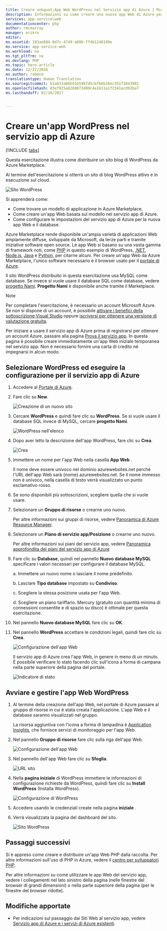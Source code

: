 ```yaml
---
title: Creare un&quot;App Web WordPress nel Servizio app di Azure | Microsoft Docs
description: Informazioni su come creare una nuova app Web di Azure per un blog WordPress mediante il portale di Azure.
services: app-service\web
documentationcenter: php
author: rmcmurray
manager: erikre
editor: 
ms.assetid: 193ae094-0d7c-4749-a09b-ff4b1240149e
ms.service: app-service-web
ms.workload: na
ms.tgt_pltfrm: na
ms.devlang: PHP
ms.topic: hero-article
ms.date: 12/22/2016
ms.author: robmcm
translationtype: Human Translation
ms.sourcegitcommit: b1a633a86bd1b5997d5cbf66b16ec351f1043901
ms.openlocfilehash: 83ef925a8268873d09c4a1611a1f2341acd92ba7
ms.lasthandoff: 02/16/2017


---
```

# <a name="create-a-wordpress-web-app-in-azure-app-service"></a>Creare un'app WordPress nel servizio app di Azure
[!INCLUDE [tabs](../../includes/app-service-web-get-started-nav-tabs.md)]

Questa esercitazione illustra come distribuire un sito blog di WordPress da Azure Marketplace.

Al termine dell'esercitazione si otterrà un sito di blog WordPress attivo e in esecuzione sul cloud.

![Sito WordPress](./media/web-sites-php-web-site-gallery/wpdashboard.png)

Si apprenderà come:

* Come trovare un modello di applicazione in Azure Marketplace.
* Come creare un'app Web basata sul modello nel servizio app di Azure.
* Come configurare le impostazioni del servizio app di Azure per la nuova app Web e il database.

Azure Marketplace rende disponibile un'ampia varietà di applicazioni Web ampiamente diffuse, sviluppate da Microsoft, da terze parti e tramite iniziative software open source. Le app Web si basano su una vasta gamma di framework noti, come [PHP](/develop/nodejs/) in questo esempio di WordPress, [.NET](/develop/net/), [Node.js](/develop/nodejs/), [Java](/develop/java/) e [Python](/develop/python/), per citarne alcuni. Per creare un'app Web da Azure Marketplace, l'unico software necessario è il browser usato per il [portale di Azure](https://portal.azure.com/). 

Il sito WordPress distribuito in questa esercitazione usa MySQL come database. Se invece si vuole usare il database SQL come database, vedere [progetto Nami](http://projectnami.org/). **Progetto Nami** è disponibile anche tramite il Marketplace.

> [!NOTE]
> Per completare l'esercitazione, è necessario un account Microsoft Azure. Se non si dispone di un account, è possibile [attivare i benefici della sottoscrizione Visual Studio](https://azure.microsoft.com/pricing/member-offers/msdn-benefits-details/?WT.mc_id=A261C142F) oppure [iscriversi per ottenere una versione di valutazione gratuita](https://azure.microsoft.com/pricing/free-trial/?WT.mc_id=A261C142F).
> 
> Per iniziare a usare il servizio app di Azure prima di registrarsi per ottenere un account Azure, passare alla pagina [Prova il servizio app](https://azure.microsoft.com/try/app-service/). In questa pagina è possibile creare immediatamente un'app Web iniziale temporanea nel servizio app. Non è necessario fornire una carta di credito né impegnarsi in alcun modo.
> 
> 

## <a name="select-wordpress-and-configure-for-azure-app-service"></a>Selezionare WordPress ed eseguire la configurazione per il servizio app di Azure
1. Accedere al [Portale di Azure](https://portal.azure.com/).
2. Fare clic su **New**.
   
    ![Creazione di un nuovo sito][5]
3. Cercare **WordPress** e quindi fare clic su **WordPress**. Se si vuole usare il database SQL invece di MySQL, cercare **progetto Nami**.
   
    ![WordPress nell'elenco][7]
4. Dopo aver letto la descrizione dell'app WordPress, fare clic su **Crea**.
   
    ![Crea](./media/web-sites-php-web-site-gallery/create.png)
5. Immettere un nome per l'app Web nella casella **App Web** .
   
    Il nome deve essere univoco nel dominio azurewebsites.net perché l'URL dell'app Web sarà {nome}.azurewebsites.net. Se il nome immesso non è univoco, nella casella di testo verrà visualizzato un punto esclamativo rosso.
6. Se sono disponibili più sottoscrizioni, scegliere quella che si vuole usare. 
7. Selezionare un **Gruppo di risorse** o crearne uno nuovo.
   
    Per altre informazioni sui gruppi di risorse, vedere [Panoramica di Azure Resource Manager](../azure-resource-manager/resource-group-overview.md).
8. Selezionare un **Piano di servizio app/Posizione** o crearne uno nuovo.
   
    Per altre informazioni sui piani del servizio app, vedere [Panoramica approfondita dei piani del servizio app di Azure](../app-service/azure-web-sites-web-hosting-plans-in-depth-overview.md)    
9. Fare clic su **Database**, quindi nel pannello **Nuovo database MySQL** specificare i valori necessari per configurare il database MySQL.
   
    a. Immettere un nuovo nome o lasciare il nome predefinito.
   
    b. Lasciare **Tipo database** impostato su **Condiviso**.
   
    c. Scegliere la stessa posizione usata per l'app Web.
   
    d. Scegliere un piano tariffario. Mercury (gratuito con quantità minima di connessioni consentite e di spazio su disco) è ottimale per questa esercitazione.
10. Nel pannello **Nuovo database MySQL** fare clic su **OK**. 
11. Nel pannello **WordPress** accettare le condizioni legali, quindi fare clic su **Crea**. 
    
     ![Configurazione dell'app Web](./media/web-sites-php-web-site-gallery/configure.png)
    
     Il servizio app di Azure crea l'app Web, in genere in meno di un minuto. È possibile verificare lo stato facendo clic sull'icona a forma di campana nella parte superiore della pagina del portale.
    
     ![Indicatore di stato](./media/web-sites-php-web-site-gallery/progress.png)

## <a name="launch-and-manage-your-wordpress-web-app"></a>Avviare e gestire l'app Web WordPress
1. Al termine della creazione dell'app Web, nel portale di Azure passare al gruppo di risorse in cui è stata creata l'applicazione. L'app Web e il database saranno visualizzati nel gruppo.
   
    La risorsa aggiuntiva con l'icona a forma di lampadina è [Application Insights](/services/application-insights/), che fornisce servizi di monitoraggio per l'app Web.
2. Nel pannello **Gruppo di risorse** fare clic sulla riga dell'app Web.
   
    ![Configurazione dell'app Web](./media/web-sites-php-web-site-gallery/resourcegroup.png)
3. Nel pannello dell'app Web fare clic su **Sfoglia**.
   
    ![URL sito][browse]
4. Nella **pagina iniziale** di WordPress immettere le informazioni di configurazione richieste da WordPress, quindi fare clic su **Install WordPress** (Installa WordPress).
   
    ![Configurazione di WordPress](./media/web-sites-php-web-site-gallery/wpconfigure.png)
5. Accedere usando le credenziali create nella pagina **iniziale** .  
6. Verrà visualizzata la pagina del dashboard del sito.    
   
    ![Sito WordPress](./media/web-sites-php-web-site-gallery/wpdashboard.png)

## <a name="next-steps"></a>Passaggi successivi
Si è appreso come creare e distribuire un'app Web PHP dalla raccolta. Per altre informazioni sull'uso di PHP in Azure, vedere il [centro per sviluppatori PHP](/develop/php/).

Per altre informazioni su come utilizzare le app Web del servizio app, vedere i collegamenti nel lato sinistro della pagina (nelle finestre del browser di grandi dimensioni) o nella parte superiore della pagina (per le finestre del browser ridotte). 

## <a name="whats-changed"></a>Modifiche apportate
* Per indicazioni sul passaggio dai Siti Web al servizio app, vedere [Servizio app di Azure e i servizi di Azure esistenti](http://go.microsoft.com/fwlink/?LinkId=529714).

[5]: ./media/web-sites-php-web-site-gallery/startmarketplace.png
[7]: ./media/web-sites-php-web-site-gallery/search-web-app.png
[browse]: ./media/web-sites-php-web-site-gallery/browse-web.png

